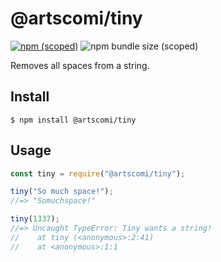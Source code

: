 


# @artscomi/tiny

[![npm (scoped)](https://img.shields.io/npm/v/@artscomi/tiny.svg)](https://www.npmjs.com/package/@artscomi/tiny)
![npm bundle size (scoped)](https://img.shields.io/bundlephobia/min/@artscomi/tiny)

Removes all spaces from a string.

## Install

```
$ npm install @artscomi/tiny
```

## Usage

```js
const tiny = require("@artscomi/tiny");

tiny("So much space!");
//=> "Somuchspace!"

tiny(1337);
//=> Uncaught TypeError: Tiny wants a string!
//    at tiny (<anonymous>:2:41)
//    at <anonymous>:1:1
```